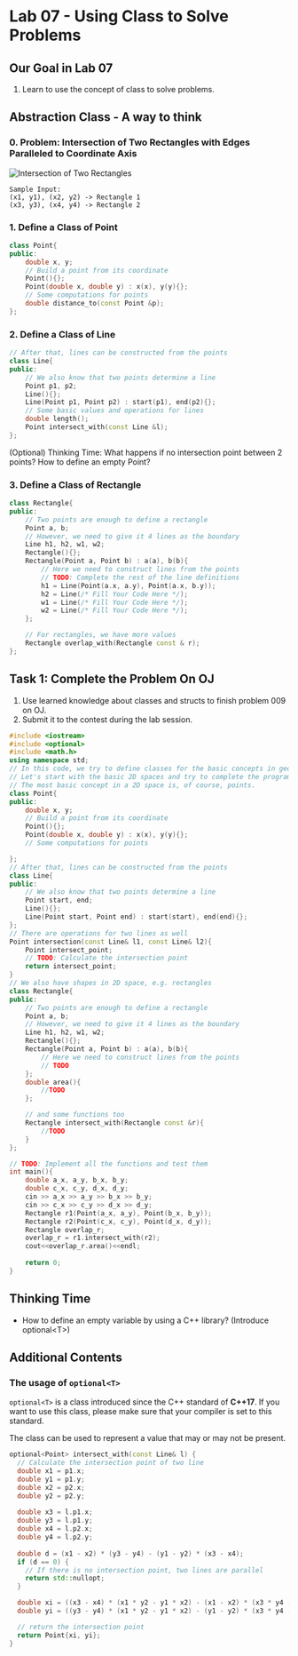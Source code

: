 # Lab 07 - Using Class to Solve Problems

## Our Goal in Lab 07

1. Learn to use the concept of class to solve problems.

## Abstraction Class - A way to think

### 0. Problem: Intersection of Two Rectangles with Edges Paralleled to Coordinate Axis

![Intersection of Two Rectangles](https://media.geeksforgeeks.org/wp-content/cdn-uploads/Screenshot-16.png)

```
Sample Input:
(x1, y1), (x2, y2) -> Rectangle 1
(x3, y3), (x4, y4) -> Rectangle 2
```

### 1. Define a Class of Point

```cpp
class Point{
public:
    double x, y;
    // Build a point from its coordinate
    Point(){};
    Point(double x, double y) : x(x), y(y){};
    // Some computations for points
    double distance_to(const Point &p);
};
```

### 2. Define a Class of Line

```cpp
// After that, lines can be constructed from the points
class Line{
public:
    // We also know that two points determine a line
    Point p1, p2;
    Line(){};
    Line(Point p1, Point p2) : start(p1), end(p2){};
    // Some basic values and operations for lines
    double length();
    Point intersect_with(const Line &l);
};
```
(Optional) Thinking Time: What happens if no intersection point between 2 points? How to define an empty Point?

### 3. Define a Class of Rectangle

```cpp
class Rectangle{
public:
    // Two points are enough to define a rectangle
    Point a, b;
    // However, we need to give it 4 lines as the boundary
    Line h1, h2, w1, w2;
    Rectangle(){};
    Rectangle(Point a, Point b) : a(a), b(b){
        // Here we need to construct lines from the points
        // TODO: Complete the rest of the line definitions
        h1 = Line(Point(a.x, a.y), Point(a.x, b.y));
        h2 = Line(/* Fill Your Code Here */);
        w1 = Line(/* Fill Your Code Here */);
        w2 = Line(/* Fill Your Code Here */);
    };

    // For rectangles, we have more values
    Rectangle overlap_with(Rectangle const & r);
};
```

## Task 1: Complete the Problem On OJ

1. Use learned knowledge about classes and structs to finish problem 009 on OJ.
2. Submit it to the contest during the lab session.

```cpp
#include <iostream>
#include <optional>
#include <math.h>
using namespace std;
// In this code, we try to define classes for the basic concepts in geometry
// Let's start with the basic 2D spaces and try to complete the program
// The most basic concept in a 2D space is, of course, points.
class Point{
public:
    double x, y;
    // Build a point from its coordinate
    Point(){};
    Point(double x, double y) : x(x), y(y){};
    // Some computations for points

};
// After that, lines can be constructed from the points
class Line{
public:
    // We also know that two points determine a line
    Point start, end;
    Line(){};
    Line(Point start, Point end) : start(start), end(end){};
};
// There are operations for two lines as well
Point intersection(const Line& l1, const Line& l2){
    Point intersect_point;
    // TODO: Calculate the intersection point
    return intersect_point;
}
// We also have shapes in 2D space, e.g. rectangles
class Rectangle{
public:
    // Two points are enough to define a rectangle
    Point a, b;
    // However, we need to give it 4 lines as the boundary
    Line h1, h2, w1, w2;
    Rectangle(){};
    Rectangle(Point a, Point b) : a(a), b(b){
        // Here we need to construct lines from the points
        // TODO
    };
    double area(){
        //TODO
    };

    // and some functions too
    Rectangle intersect_with(Rectangle const &r){
        //TODO
    }
};

// TODO: Implement all the functions and test them
int main(){
    double a_x, a_y, b_x, b_y;
    double c_x, c_y, d_x, d_y;
    cin >> a_x >> a_y >> b_x >> b_y;
    cin >> c_x >> c_y >> d_x >> d_y;
    Rectangle r1(Point(a_x, a_y), Point(b_x, b_y));
    Rectangle r2(Point(c_x, c_y), Point(d_x, d_y));
    Rectangle overlap_r;
    overlap_r = r1.intersect_with(r2);
    cout<<overlap_r.area()<<endl;
    
    return 0;
}
```


## Thinking Time

- How to define an empty variable by using a C++ library? (Introduce optional\<T\>)

## Additional Contents
### The usage of `optional<T>`
`optional<T>` is a class introduced since the C++ standard of **C++17**. If you want to use this class, please make sure that your compiler is set to this standard.

The class can be used to represent a value that may or may not be present. 

```cpp
optional<Point> intersect_with(const Line& l) {
  // Calculate the intersection point of two line
  double x1 = p1.x; 
  double y1 = p1.y;
  double x2 = p2.x;
  double y2 = p2.y;
  
  double x3 = l.p1.x;
  double y3 = l.p1.y;
  double x4 = l.p2.x; 
  double y4 = l.p2.y;
  
  double d = (x1 - x2) * (y3 - y4) - (y1 - y2) * (x3 - x4);
  if (d == 0) {
    // If there is no intersection point, two lines are parallel
    return std::nullopt; 
  }

  double xi = ((x3 - x4) * (x1 * y2 - y1 * x2) - (x1 - x2) * (x3 * y4 - y3 * x4)) / d;
  double yi = ((y3 - y4) * (x1 * y2 - y1 * x2) - (y1 - y2) * (x3 * y4 - y3 * x4)) / d;

  // return the intersection point
  return Point{xi, yi};
}
```